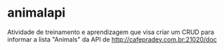 # animalapi
Atividade de treinamento e aprendizagem que visa criar um CRUD para informar a lista "Animals" da API de http://cafepradev.com.br:21020/doc
